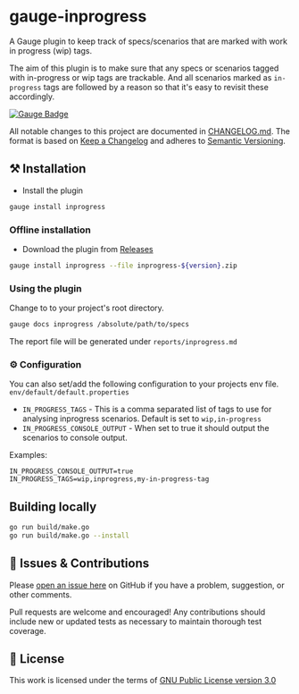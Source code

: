 # gauge-inprogress

A Gauge plugin to keep track of specs/scenarios that are marked with work in progress (wip) tags.

The aim of this plugin is to make sure that any specs or scenarios tagged with in-progress or wip tags are trackable.
And all scenarios marked as `in-progress` tags are followed by a reason so that it's easy to revisit these accordingly.

[![Gauge Badge](https://gauge.org/Gauge_Badge.svg)](https://gauge.org)

All notable changes to this project are documented in [CHANGELOG.md](CHANGELOG.md).
The format is based on [Keep a Changelog](http://keepachangelog.com/en/1.0.0/)
and adheres to [Semantic Versioning](http://semver.org/spec/v2.0.0.html).

## :hammer_and_pick: Installation

* Install the plugin

```sh
gauge install inprogress
```

### Offline installation

* Download the plugin from [Releases](../../releases)

```sh
gauge install inprogress --file inprogress-${version}.zip
```

### Using the plugin

Change to to your project's root directory.

```bash
gauge docs inprogress /absolute/path/to/specs
```

The report file will be generated under `reports/inprogress.md`

### :gear: Configuration

You can also set/add the following configuration to your projects env file. `env/default/default.properties`

- `IN_PROGRESS_TAGS` - This is a comma separated list of tags to use for analysing inprogress scenarios. Default is set to `wip,in-progress`
- `IN_PROGRESS_CONSOLE_OUTPUT` - When set to true it should output the scenarios to console output.

Examples:

```properties
IN_PROGRESS_CONSOLE_OUTPUT=true
IN_PROGRESS_TAGS=wip,inprogress,my-in-progress-tag
```


## Building locally

```bash
go run build/make.go
go run build/make.go --install
```

## :wave: Issues & Contributions

Please [open an issue here](../../issues) on GitHub if you have a problem, suggestion, or other comments.

Pull requests are welcome and encouraged! Any contributions should include new or updated tests as necessary to maintain thorough test coverage.

## :scroll: License

This work is licensed under the terms of [GNU Public License version 3.0](http://www.gnu.org/licenses/gpl-3.0.txt)
